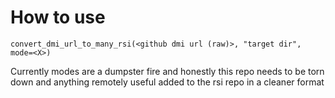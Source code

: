 # How to use #
`convert_dmi_url_to_many_rsi(<github dmi url (raw)>, "target dir", mode=<X>)`

Currently modes are a dumpster fire and honestly this repo needs to be torn down and anything remotely useful added to the rsi repo in a cleaner format
